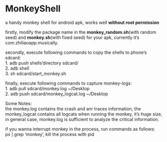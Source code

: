 # MonkeyShell
a handy monkey shell for android apk, works well **without root permission**   


  firstly, modify the package name in the **monkey_random.sh**(with random seed) and **monkey.sh**(with fixed seed) for your apk, currently it’s com.zhiliaoapp.musically.  

  secondly, execute following commands to copy the shells to phone’s sdcard:  
    1. adb push shells’directory sdcard/  
    2. adb shell  
    3. sh sdcard/start_monkey.sh  

  finally, execute following commands to capture monkey-logs:  
    1. adb pull sdcard/monkey.log ~/Desktop  
    2. adb push sdcard/monkey_logcat.log  ~/Desktop  
 
  Some Notes:  
    the monkey.log contains the crash and anr traces information, 
    the monkey_logcat contains all logcats when running the monkey, it’s huge size,
    in general case, monkey.log is sufficient to analyze the critical information.  

  if you wanna interrupt monkey in the process, run commands as follows:  
ps | grep ‘monkey’, kill the process with pid  
